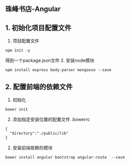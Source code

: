 ## 珠峰书店-Angular

## 1. 初始化项目配置文件
1. 项目配置文件
```
npm init -y
```
得到一个package.json文件
2. 安装node模块
```
npm install express body-parser mongoose --save
```

## 2. 配置前端的依赖文件
1. 初始化
```
bower init
```
2. 添加指定安装位置的配置文件
.bowerrc
```
{
  "directory":"./public/lib"
}
```
2. 安装前端依赖的模块
```
bower install angular bootstrap angular-route  --save
```
